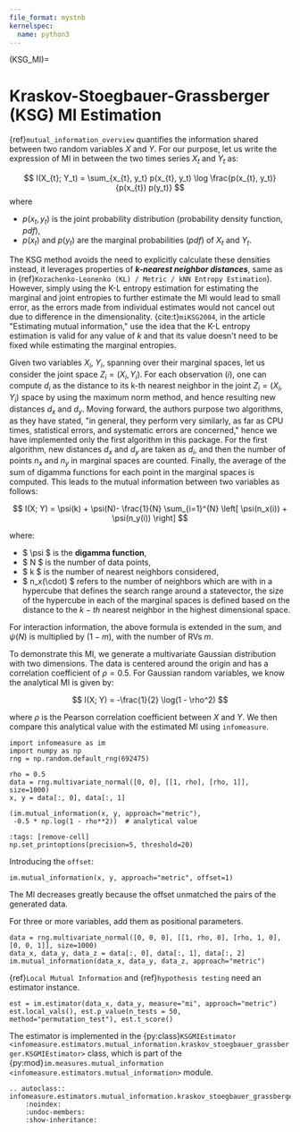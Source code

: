 ```yaml
---
file_format: mystnb
kernelspec:
  name: python3
---
```

(KSG_MI)=
# Kraskov-Stoegbauer-Grassberger (KSG) MI  Estimation
{ref}`mutual_information_overview` quantifies the information shared between two random variables $X$ and $Y$. For our purpose, let us write the expression of MI in between the two times series  $X_t$ and $Y_t$ as:

$$
I(X_{t}; Y_t) = \sum_{x_{t}, y_t} p(x_{t}, y_t) \log \frac{p(x_{t}, y_t)}{p(x_{t}) p(y_t)}
$$
where
- $p(x_t, y_t)$ is the joint probability distribution (probability density function, _pdf_),
- $p(x_t)$ and $p(y_t)$ are the marginal probabilities (_pdf_) of $X_t$ and $Y_t$.

The KSG method avoids the need to explicitly calculate these densities instead, it leverages properties of **_k-nearest neighbor distances_**, same as in {ref}`Kozachenko-Leonenko (KL) / Metric / kNN Entropy Estimation`).
However, simply using the K-L entropy estimation for estimating the marginal and joint entropies to further estimate the MI would lead to small error, as the errors made from individual estimates would not cancel out due to difference in the dimensionality.
{cite:t}`miKSG2004`, in the article "Estimating mutual information," use the idea that the K-L entropy estimation is valid for any value of $k$ and that its value doesn't need to be fixed while estimating the marginal entropies.

Given two variables $X_i$, $Y_i$, spanning over their marginal spaces, let us consider the joint space $Z_i=(X_i, Y_i)$.
For each observation $(i)$, one can compute $d_i$ as the distance to its k-th nearest neighbor in the joint $Z_i=(X_i, Y_i)$ space by using the maximum norm method, and hence resulting new distances $d_x$ and $d_y$.
Moving forward, the authors purpose two algorithms, as they have stated, "in general, they perform very similarly, as far as CPU times, statistical errors, and systematic errors are concerned," hence we have implemented only the first algorithm in this package.
For the first algorithm, new distances $d_x$ and $d_y$ are taken as $d_i$, and then the number of points $n_x$ and $n_y$ in marginal spaces are counted.
Finally, the average of the sum of digamma functions for each point in the marginal spaces is computed.
This leads to the mutual information between two variables as follows:


$$
I(X; Y) = \psi(k) + \psi(N)- \frac{1}{N} \sum_{i=1}^{N} \left[ \psi(n_x(i)) + \psi(n_y(i)) \right]
$$

where:
- $ \psi $ is the **digamma function**,
- $ N $ is the number of data points,
- $ k $ is the number of nearest neighbors considered,
- $ n_x(\cdot) $ refers to the number of neighbors which are with in a hypercube that defines the search range around a statevector, the size of the hypercube in each of the marginal spaces is defined based on the distance to the $k-th$ nearest neighbor in the highest dimensional space.

For interaction information, the above formula is extended in the sum, and $\psi(N)$ is multiplied by $(1-m)$, with the number of RVs $m$.

To demonstrate this MI, we generate a multivariate Gaussian distribution with two dimensions.
The data is centered around the origin and has a correlation coefficient of $\rho = 0.5$.
For Gaussian random variables, we know the analytical MI is given by:

$$
I(X; Y) = -\frac{1}{2} \log(1 - \rho^2)
$$

where $\rho$ is the Pearson correlation coefficient between $X$ and $Y$.
We then compare this analytical value with the estimated MI using `infomeasure`.

```{code-cell}
import infomeasure as im
import numpy as np
rng = np.random.default_rng(692475)

rho = 0.5
data = rng.multivariate_normal([0, 0], [[1, rho], [rho, 1]], size=1000)
x, y = data[:, 0], data[:, 1]

(im.mutual_information(x, y, approach="metric"),
 -0.5 * np.log(1 - rho**2))  # analytical value
```

```{code-cell}
:tags: [remove-cell]
np.set_printoptions(precision=5, threshold=20)
```

Introducing the `offset`:

```{code-cell}
im.mutual_information(x, y, approach="metric", offset=1)
```

The MI decreases greatly because the offset unmatched the pairs of the generated data.


For three or more variables, add them as positional parameters.

```{code-cell}
data = rng.multivariate_normal([0, 0, 0], [[1, rho, 0], [rho, 1, 0], [0, 0, 1]], size=1000)
data_x, data_y, data_z = data[:, 0], data[:, 1], data[:, 2]
im.mutual_information(data_x, data_y, data_z, approach="metric")
```

{ref}`Local Mutual Information` and {ref}`hypothesis testing` need an estimator instance.

```{code-cell}
est = im.estimator(data_x, data_y, measure="mi", approach="metric")
est.local_vals(), est.p_value(n_tests = 50, method="permutation_test"), est.t_score()
```

The estimator is implemented in the {py:class}`KSGMIEstimator <infomeasure.estimators.mutual_information.kraskov_stoegbauer_grassberger.KSGMIEstimator>` class,
which is part of the {py:mod}`im.measures.mutual_information <infomeasure.estimators.mutual_information>` module.

```{eval-rst}
.. autoclass:: infomeasure.estimators.mutual_information.kraskov_stoegbauer_grassberger.KSGMIEstimator
    :noindex:
    :undoc-members:
    :show-inheritance:
```
